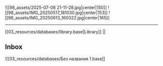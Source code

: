 ![[98_assets/2025-07-08 21-11-28.jpg|center|150]]  ![[98_assets/IMG_20250517_181030.jpg|center|153]]
 ![[98_assets/IMG_20250613_160322.jpg|center|165]]


---

[[03_resources/databases/library.base|Library]] || 

## Inbox
![[03_resources/databases/Без названия 1.base]]
